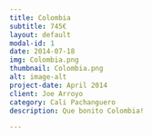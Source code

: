 ```yaml
---
title: Colombia
subtitle: 745€
layout: default
modal-id: 1
date: 2014-07-18
img: Colombia.png
thumbnail: Colombia.png
alt: image-alt
project-date: April 2014
client: Joe Arroyo
category: Cali Pachanguero
description: Que bonito Colombia!

---
```

